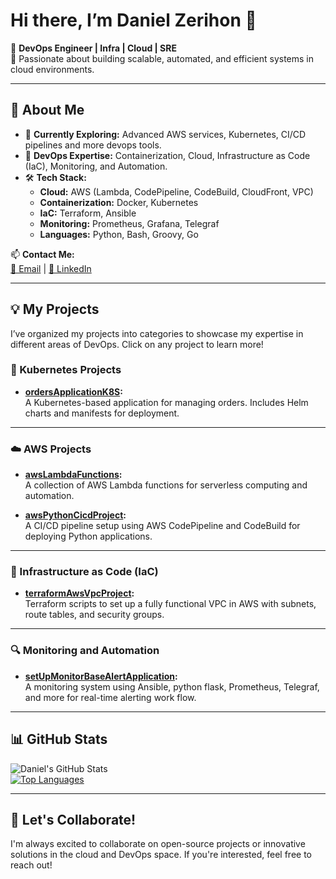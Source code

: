 # Hi there, I’m Daniel Zerihon 👋  

🚀 **DevOps Engineer | Infra | Cloud | SRE**  
🔧 Passionate about building scalable, automated, and efficient systems in cloud environments.

---

## 🚀 About Me
- 🌱 **Currently Exploring:** Advanced AWS services, Kubernetes, CI/CD pipelines and more devops tools.  
- 🔭 **DevOps Expertise:** Containerization, Cloud, Infrastructure as Code (IaC), Monitoring, and Automation.  
- 🛠️ **Tech Stack:**  
  - **Cloud:** AWS (Lambda, CodePipeline, CodeBuild, CloudFront, VPC)  
  - **Containerization:** Docker, Kubernetes  
  - **IaC:** Terraform, Ansible  
  - **Monitoring:** Prometheus, Grafana, Telegraf  
  - **Languages:** Python, Bash, Groovy, Go  

📫 **Contact Me:**  
[📧 Email](mailto:daniel92023@gmail.com) | [💼 LinkedIn](https://www.linkedin.com/in/danielzerihon-5874331b4)  

---

## 💡 My Projects
I’ve organized my projects into categories to showcase my expertise in different areas of DevOps. Click on any project to learn more!

### 🐳 Kubernetes Projects
- **[ordersApplicationK8S](https://github.com/DanielZerihon/ordersApplicationK8S):**  
  A Kubernetes-based application for managing orders. Includes Helm charts and manifests for deployment.

---

### ☁️ AWS Projects
- **[awsLambdaFunctions](https://github.com/DanielZerihon/awsLambdaFunctions):**  
  A collection of AWS Lambda functions for serverless computing and automation.

- **[awsPythonCicdProject](https://github.com/DanielZerihon/awsPythonCicdProject):**  
  A CI/CD pipeline setup using AWS CodePipeline and CodeBuild for deploying Python applications.

---

### 📜 Infrastructure as Code (IaC)
- **[terraformAwsVpcProject](https://github.com/DanielZerihon/terraformAwsVpcProject):**  
  Terraform scripts to set up a fully functional VPC in AWS with subnets, route tables, and security groups.

---

### 🔍 Monitoring and Automation
- **[setUpMonitorBaseAlertApplication](https://github.com/DanielZerihon/setUpMonitorBaseAlertApplication):**  
  A monitoring system using Ansible, python flask, Prometheus, Telegraf, and more for real-time alerting work flow.

---

## 📊 GitHub Stats
![Daniel's GitHub Stats](https://github-readme-stats.vercel.app/api?username=DanielZerihon&show_icons=true&theme=radical)  
[![Top Languages](https://github-readme-stats.vercel.app/api/top-langs/?username=DanielZerihon&layout=compact&theme=radical)](https://github.com/anuraghazra/github-readme-stats)

---

## 🤝 Let's Collaborate!
I'm always excited to collaborate on open-source projects or innovative solutions in the cloud and DevOps space. If you're interested, feel free to reach out!
